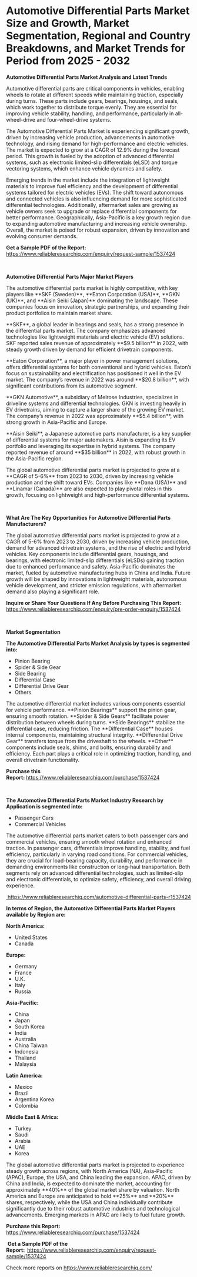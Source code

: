 <p><h1>Automotive Differential Parts Market Size and Growth, Market Segmentation, Regional and Country Breakdowns, and Market Trends for Period from 2025 -  2032</h1></p><p><strong>Automotive Differential Parts Market Analysis and Latest Trends</strong></p>
<p><p>Automotive differential parts are critical components in vehicles, enabling wheels to rotate at different speeds while maintaining traction, especially during turns. These parts include gears, bearings, housings, and seals, which work together to distribute torque evenly. They are essential for improving vehicle stability, handling, and performance, particularly in all-wheel-drive and four-wheel-drive systems.</p><p>The Automotive Differential Parts Market is experiencing significant growth, driven by increasing vehicle production, advancements in automotive technology, and rising demand for high-performance and electric vehicles. The market is expected to grow at a CAGR of 12.9% during the forecast period. This growth is fueled by the adoption of advanced differential systems, such as electronic limited-slip differentials (eLSD) and torque vectoring systems, which enhance vehicle dynamics and safety.</p><p>Emerging trends in the market include the integration of lightweight materials to improve fuel efficiency and the development of differential systems tailored for electric vehicles (EVs). The shift toward autonomous and connected vehicles is also influencing demand for more sophisticated differential technologies. Additionally, aftermarket sales are growing as vehicle owners seek to upgrade or replace differential components for better performance. Geographically, Asia-Pacific is a key growth region due to expanding automotive manufacturing and increasing vehicle ownership. Overall, the market is poised for robust expansion, driven by innovation and evolving consumer demands.</p></p>
<p><strong>Get a Sample PDF of the Report:&nbsp;</strong> <a href="https://www.reliableresearchiq.com/enquiry/request-sample/1537424?utm_campaign=1121&utm_medium=2&utm_source=Github&utm_content=ia&utm_term=22012025&utm_id=automotive-differential-parts">https://www.reliableresearchiq.com/enquiry/request-sample/1537424</a></p>
<p>&nbsp;</p>
<p><strong>Automotive Differential Parts Major Market Players</strong></p>
<p><p>The automotive differential parts market is highly competitive, with key players like **SKF (Sweden)**, **Eaton Corporation (USA)**, **GKN (UK)**, and **Aisin Seiki (Japan)** dominating the landscape. These companies focus on innovation, strategic partnerships, and expanding their product portfolios to maintain market share.</p><p>**SKF**, a global leader in bearings and seals, has a strong presence in the differential parts market. The company emphasizes advanced technologies like lightweight materials and electric vehicle (EV) solutions. SKF reported sales revenue of approximately **$9.5 billion** in 2022, with steady growth driven by demand for efficient drivetrain components.</p><p>**Eaton Corporation**, a major player in power management solutions, offers differential systems for both conventional and hybrid vehicles. Eaton’s focus on sustainability and electrification has positioned it well in the EV market. The company’s revenue in 2022 was around **$20.8 billion**, with significant contributions from its automotive segment.</p><p>**GKN Automotive**, a subsidiary of Melrose Industries, specializes in driveline systems and differential technologies. GKN is investing heavily in EV drivetrains, aiming to capture a larger share of the growing EV market. The company’s revenue in 2022 was approximately **$5.4 billion**, with strong growth in Asia-Pacific and Europe.</p><p>**Aisin Seiki**, a Japanese automotive parts manufacturer, is a key supplier of differential systems for major automakers. Aisin is expanding its EV portfolio and leveraging its expertise in hybrid systems. The company reported revenue of around **$35 billion** in 2022, with robust growth in the Asia-Pacific region.</p><p>The global automotive differential parts market is projected to grow at a **CAGR of 5-6%** from 2023 to 2030, driven by increasing vehicle production and the shift toward EVs. Companies like **Dana (USA)** and **Linamar (Canada)** are also expected to play pivotal roles in this growth, focusing on lightweight and high-performance differential systems.</p></p>
<p>&nbsp;</p>
<p><strong>What Are The Key Opportunities For Automotive Differential Parts Manufacturers?</strong></p>
<p><p>The global automotive differential parts market is projected to grow at a CAGR of 5-6% from 2023 to 2030, driven by increasing vehicle production, demand for advanced drivetrain systems, and the rise of electric and hybrid vehicles. Key components include differential gears, housings, and bearings, with electronic limited-slip differentials (eLSDs) gaining traction due to enhanced performance and safety. Asia-Pacific dominates the market, fueled by automotive manufacturing hubs in China and India. Future growth will be shaped by innovations in lightweight materials, autonomous vehicle development, and stricter emission regulations, with aftermarket demand also playing a significant role.</p></p>
<p><strong>Inquire or Share Your Questions If Any Before Purchasing This Report:</strong> <a href="https://www.reliableresearchiq.com/enquiry/pre-order-enquiry/1537424?utm_campaign=1121&utm_medium=2&utm_source=Github&utm_content=ia&utm_term=22012025&utm_id=automotive-differential-parts">https://www.reliableresearchiq.com/enquiry/pre-order-enquiry/1537424</a></p>
<p>&nbsp;</p>
<p><strong>Market Segmentation</strong></p>
<p><strong>The Automotive Differential Parts Market Analysis by types is segmented into:</strong></p>
<p><ul><li>Pinion Bearing</li><li>Spider & Side Gear</li><li>Side Bearing</li><li>Differential Case</li><li>Differential Drive Gear</li><li>Others</li></ul></p>
<p><p>The automotive differential market includes various components essential for vehicle performance. **Pinion Bearings** support the pinion gear, ensuring smooth rotation. **Spider & Side Gears** facilitate power distribution between wheels during turns. **Side Bearings** stabilize the differential case, reducing friction. The **Differential Case** houses internal components, maintaining structural integrity. **Differential Drive Gear** transfers torque from the driveshaft to the wheels. **Other** components include seals, shims, and bolts, ensuring durability and efficiency. Each part plays a critical role in optimizing traction, handling, and overall drivetrain functionality.</p></p>
<p><strong>Purchase this Report:&nbsp;</strong><a href="https://www.reliableresearchiq.com/purchase/1537424?utm_campaign=1121&utm_medium=2&utm_source=Github&utm_content=ia&utm_term=22012025&utm_id=automotive-differential-parts">https://www.reliableresearchiq.com/purchase/1537424</a></p>
<p>&nbsp;</p>
<p><strong>The Automotive Differential Parts Market Industry Research by Application is segmented into:</strong></p>
<p><ul><li>Passenger Cars</li><li>Commercial Vehicles</li></ul></p>
<p><p>The automotive differential parts market caters to both passenger cars and commercial vehicles, ensuring smooth wheel rotation and enhanced traction. In passenger cars, differentials improve handling, stability, and fuel efficiency, particularly in varying road conditions. For commercial vehicles, they are crucial for load-bearing capacity, durability, and performance in demanding environments like construction or long-haul transportation. Both segments rely on advanced differential technologies, such as limited-slip and electronic differentials, to optimize safety, efficiency, and overall driving experience.</p></p>
<p><a href="https://www.reliableresearchiq.com/automotive-differential-parts-r1537424?utm_campaign=1121&utm_medium=2&utm_source=Github&utm_content=ia&utm_term=22012025&utm_id=automotive-differential-parts">&nbsp;https://www.reliableresearchiq.com/automotive-differential-parts-r1537424</a></p>
<p><strong>In terms of Region, the Automotive Differential Parts Market Players available by Region are:</strong></p>
<p>
    <p> <strong> North America: </strong>
        <ul>
            <li>United States</li>
            <li>Canada</li>
        </ul>
        </p> 
    <p> <strong> Europe: </strong>
        <ul>
            <li>Germany</li>
            <li>France</li>
            <li>U.K.</li>
            <li>Italy</li>
            <li>Russia</li>
        </ul>
        </p> 
    <p> <strong> Asia-Pacific: </strong>
        <ul>
            <li>China</li>
            <li>Japan</li>
            <li>South Korea</li>
            <li>India</li>
            <li>Australia</li>
            <li>China Taiwan</li>
            <li>Indonesia</li>
            <li>Thailand</li>
            <li>Malaysia</li>
        </ul>
        </p> 
    <p> <strong> Latin America: </strong>
        <ul>
            <li>Mexico</li>
            <li>Brazil</li>
            <li>Argentina Korea</li>
            <li>Colombia</li>
        </ul>
        </p> 
    <p> <strong> Middle East & Africa: </strong>
        <ul>
            <li>Turkey</li>
            <li>Saudi</li>
            <li>Arabia</li>
            <li>UAE</li>
            <li>Korea</li>
        </ul>
    </p>
    </p>
<p><p>The global automotive differential parts market is projected to experience steady growth across regions, with North America (NA), Asia-Pacific (APAC), Europe, the USA, and China leading the expansion. APAC, driven by China and India, is expected to dominate the market, accounting for approximately **40%** of the global market share by valuation. North America and Europe are anticipated to hold **25%** and **20%** shares, respectively, while the USA and China individually contribute significantly due to their robust automotive industries and technological advancements. Emerging markets in APAC are likely to fuel future growth.</p></p>
<p><strong>Purchase this Report: </strong><a href="https://www.reliableresearchiq.com/purchase/1537424?utm_campaign=1121&utm_medium=2&utm_source=Github&utm_content=ia&utm_term=22012025&utm_id=automotive-differential-parts">https://www.reliableresearchiq.com/purchase/1537424</a></p>
<p>&nbsp;<strong>Get a Sample PDF of the Report:&nbsp;&nbsp;</strong><a href="https://www.reliableresearchiq.com/enquiry/request-sample/1537424?utm_campaign=1121&utm_medium=2&utm_source=Github&utm_content=ia&utm_term=22012025&utm_id=automotive-differential-parts">https://www.reliableresearchiq.com/enquiry/request-sample/1537424</a></p>
<p><strong></strong></p>
<p>Check more reports on <a href="https://www.reliableresearchiq.com/?utm_campaign=1121&utm_medium=2&utm_source=Github&utm_content=ia&utm_term=22012025&utm_id=automotive-differential-parts">https://www.reliableresearchiq.com/</a></p>